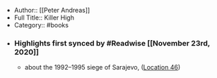 - Author:: [[Peter Andreas]]
- Full Title:: Killer High
- Category:: #books
- ### Highlights first synced by #Readwise [[November 23rd, 2020]]
    - about the 1992–1995 siege of Sarajevo, ([Location 46](https://readwise.io/to_kindle?action=open&asin=B081JYR8R1&location=46))
